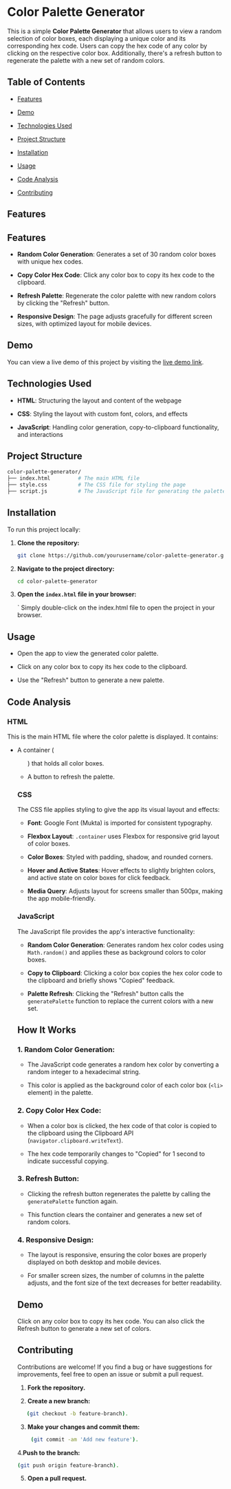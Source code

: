 # Color Palette Generator

This is a simple **Color Palette Generator** that allows users to view a random selection of color boxes, each displaying a unique color and its corresponding hex code. Users can copy the hex code of any color by clicking on the respective color box. Additionally, there's a refresh button to regenerate the palette with a new set of random colors.


## Table of Contents

- [Features](#features)

- [Demo](#demo)

- [Technologies Used](#technologies-used)

- [Project Structure](#project-structure)

- [Installation](#installation)

- [Usage](#usage)

- [Code Analysis](#code-analysis)

- [Contributing](#contributing)

## Features

## Features

- **Random Color Generation**: Generates a set of 30 random color boxes with unique hex codes.

- **Copy Color Hex Code**: Click any color box to copy its hex code to the clipboard.

- **Refresh Palette**: Regenerate the color palette with new random colors by clicking the "Refresh" button.

- **Responsive Design**: The page adjusts gracefully for different screen sizes, with optimized layout for mobile devices.


## Demo

You can view a live demo of this project by visiting the [live demo link](#).


## Technologies Used

- **HTML**: Structuring the layout and content of the webpage

- **CSS**: Styling the layout with custom font, colors, and effects

- **JavaScript**: Handling color generation, copy-to-clipboard functionality, and interactions

## Project Structure
```bash
color-palette-generator/
├── index.html         # The main HTML file
├── style.css          # The CSS file for styling the page
├── script.js          # The JavaScript file for generating the palette and handling interactions
```

## Installation

To run this project locally:

1. **Clone the repository:**
   ```bash
   git clone https://github.com/yourusername/color-palette-generator.git
   ```

2. **Navigate to the project directory:**
   ```bash
   cd color-palette-generator
   ```

3. **Open the `index.html` file in your browser:**

    ` Simply double-click on the index.html file to open the project in your browser.

## Usage

- Open the app to view the generated color palette.

- Click on any color box to copy its hex code to the clipboard.

- Use the "Refresh" button to generate a new palette.

## Code Analysis

### HTML

This is the main HTML file where the color palette is displayed. It contains:

- A container (<ul>) that holds all color boxes.

- A button to refresh the palette.

### CSS

The CSS file applies styling to give the app its visual layout and effects:

- **Font**: Google Font (Mukta) is imported for consistent typography.

- **Flexbox Layout**: `.container` uses Flexbox for responsive grid layout of color boxes.

- **Color Boxes**: Styled with padding, shadow, and rounded corners.

- **Hover and Active States**: Hover effects to slightly brighten colors, and active state on color boxes for click feedback.

- **Media Query**: Adjusts layout for screens smaller than 500px, making the app mobile-friendly.

### JavaScript

The JavaScript file provides the app's interactive functionality:

- **Random Color Generation**: Generates random hex color codes using `Math.random()` and applies these as background colors to color boxes.

- **Copy to Clipboard**: Clicking a color box copies the hex color code to the clipboard and briefly shows "Copied" feedback.

- **Palette Refresh**: Clicking the "Refresh" button calls the `generatePalette` function to replace the current colors with a new set.

## How It Works

### 1. Random Color Generation:

- The JavaScript code generates a random hex color by converting a random integer to a hexadecimal string.

- This color is applied as the background color of each color box (`<li>` element) in the palette.

### 2. Copy Color Hex Code:

- When a color box is clicked, the hex code of that color is copied to the clipboard using the Clipboard API (`navigator.clipboard.writeText`).

- The hex code temporarily changes to "Copied" for 1 second to indicate successful copying.

### 3. Refresh Button:

- Clicking the refresh button regenerates the palette by calling the `generatePalette` function again.

- This function clears the container and generates a new set of random colors.

### 4. Responsive Design:

- The layout is responsive, ensuring the color boxes are properly displayed on both desktop and mobile devices.

- For smaller screen sizes, the number of columns in the palette adjusts, and the font size of the text decreases for better readability.

## Demo

Click on any color box to copy its hex code. You can also click the Refresh button to generate a new set of colors.

## Contributing
Contributions are welcome! If you find a bug or have suggestions for improvements, feel free to open an issue or submit a pull request.

1. **Fork the repository.**

2. **Create a new branch:**
```bash
   (git checkout -b feature-branch).
```

3. **Make your changes and commit them:**
   ```bash
    (git commit -am 'Add new feature').
   ```

4.**Push to the branch:** 
```bash
(git push origin feature-branch).
```

5. **Open a pull request.**
